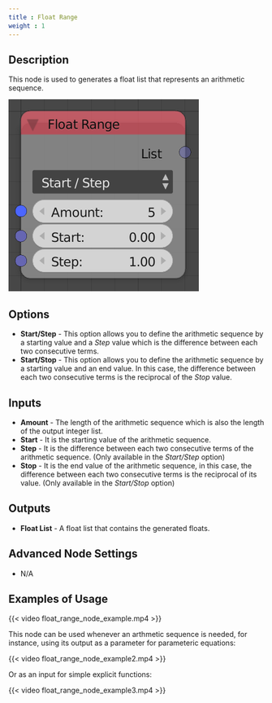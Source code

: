 ```yaml
---
title : Float Range
weight : 1
---
```


## Description

This node is used to generates a float list that represents an
arithmetic sequence.

![image](float_range_node.png)

## Options

- **Start/Step** - This option allows you to define the arithmetic
    sequence by a starting value and a *Step* value which is the
    difference between each two consecutive terms.
- **Start/Stop** - This option allows you to define the arithmetic
    sequence by a starting value and an end value. In this case, the
    difference between each two consecutive terms is the reciprocal of
    the *Stop* value.

## Inputs

- **Amount** - The length of the arithmetic sequence which is also the
    length of the output integer list.
- **Start** - It is the starting value of the arithmetic sequence.
- **Step** - It is the difference between each two consecutive terms
    of the arithmetic sequence. (Only available in the *Start/Step*
    option)
- **Stop** - It is the end value of the arithmetic sequence, in this
    case, the difference between each two consecutive terms is the
    reciprocal of its value. (Only available in the *Start/Stop* option)

## Outputs

- **Float List** - A float list that contains the generated floats.

## Advanced Node Settings

- N/A

## Examples of Usage

{{< video float_range_node_example.mp4 >}}

This node can be used whenever an arthmetic sequence is needed, for
instance, using its output as a parameter for parameteric equations:

{{< video float_range_node_example2.mp4 >}}

Or as an input for simple explicit functions:

{{< video float_range_node_example3.mp4 >}}
